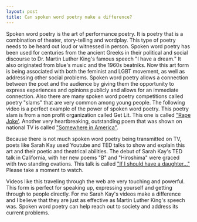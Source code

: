 ```yaml
---
layout: post
title: Can spoken word poetry make a difference?
---
```


Spoken word poetry is the art of performance poetry. It is poetry that is a combination of theater, story-telling and wordplay. This type of poetry needs to be heard out loud or witnessed in person. Spoken word poetry has been used for centuries from the ancient Greeks in their political and social discourse to Dr. Martin Luther King's famous speech "I have a dream." It also originated from blue's music and the 1960s beatniks. Now this art form is being associated with both the feminist and 
LGBT movement, as well as addressing other social problems. Spoken word poetry allows a connection between the poet and the audience by giving them the opportunity to express experiences and opinions publicly and allows for an immediate connection. Also there are many spoken word poetry competitions called poetry "slams" that are very common among young people. The following video is a perfect example of the power of spoken word poetry. This poetry slam is from a non profit organization called Get Lit. This one is called ["Rape Joke'](https://www.youtube.com/watch?v=j4m3AJamQYM). Another very heartbreaking, outstanding poem that was shown on national TV is called ["Somewhere in America"](https://www.youtube.com/watch?v=YshUDa10JYY).

Because there is not much spoken word poetry being transmitted on TV, poets like Sarah Kay used Youtube and TED talks to show and explain this art and their poetic and theatrical abilities. The debut of Sarah Kay's TED talk in California, with her new poems "B" and "Hiroshima" were graced with two standing ovations. This talk is called ["If I should have a daughter..."](http://www.ted.com/playlists/87/spoken_word_fireworks) Please take a moment to watch. 

Videos like this traveling through the web are very touching and powerful. This form is perfect for speaking up, expressing yourself and getting through to people directly. For me Sarah Kay's videos  make a difference and I believe that they are just as effective as Martin Luther King's speech was. Spoken word poetry can help reach out to society and address its current problems.

